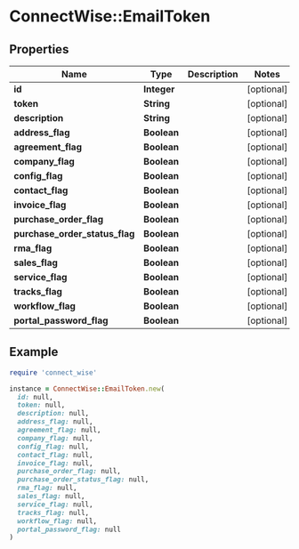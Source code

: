 # ConnectWise::EmailToken

## Properties

| Name | Type | Description | Notes |
| ---- | ---- | ----------- | ----- |
| **id** | **Integer** |  | [optional] |
| **token** | **String** |  | [optional] |
| **description** | **String** |  | [optional] |
| **address_flag** | **Boolean** |  | [optional] |
| **agreement_flag** | **Boolean** |  | [optional] |
| **company_flag** | **Boolean** |  | [optional] |
| **config_flag** | **Boolean** |  | [optional] |
| **contact_flag** | **Boolean** |  | [optional] |
| **invoice_flag** | **Boolean** |  | [optional] |
| **purchase_order_flag** | **Boolean** |  | [optional] |
| **purchase_order_status_flag** | **Boolean** |  | [optional] |
| **rma_flag** | **Boolean** |  | [optional] |
| **sales_flag** | **Boolean** |  | [optional] |
| **service_flag** | **Boolean** |  | [optional] |
| **tracks_flag** | **Boolean** |  | [optional] |
| **workflow_flag** | **Boolean** |  | [optional] |
| **portal_password_flag** | **Boolean** |  | [optional] |

## Example

```ruby
require 'connect_wise'

instance = ConnectWise::EmailToken.new(
  id: null,
  token: null,
  description: null,
  address_flag: null,
  agreement_flag: null,
  company_flag: null,
  config_flag: null,
  contact_flag: null,
  invoice_flag: null,
  purchase_order_flag: null,
  purchase_order_status_flag: null,
  rma_flag: null,
  sales_flag: null,
  service_flag: null,
  tracks_flag: null,
  workflow_flag: null,
  portal_password_flag: null
)
```

